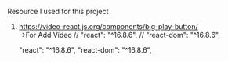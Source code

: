 Resource I used for this project 
01. https://video-react.js.org/components/big-play-button/  
->For Add Video 
// "react": "^16.8.6",
    // "react-dom": "^16.8.6",


     "react": "^16.8.6",
      "react-dom": "^16.8.6",
